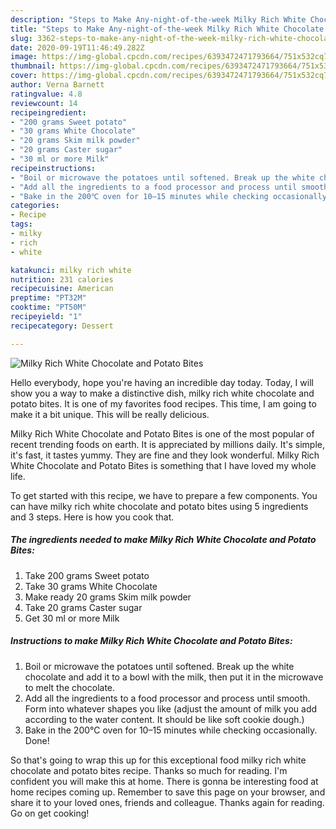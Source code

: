 ```yaml
---
description: "Steps to Make Any-night-of-the-week Milky Rich White Chocolate and Potato Bites"
title: "Steps to Make Any-night-of-the-week Milky Rich White Chocolate and Potato Bites"
slug: 3362-steps-to-make-any-night-of-the-week-milky-rich-white-chocolate-and-potato-bites
date: 2020-09-19T11:46:49.282Z
image: https://img-global.cpcdn.com/recipes/6393472471793664/751x532cq70/milky-rich-white-chocolate-and-potato-bites-recipe-main-photo.jpg
thumbnail: https://img-global.cpcdn.com/recipes/6393472471793664/751x532cq70/milky-rich-white-chocolate-and-potato-bites-recipe-main-photo.jpg
cover: https://img-global.cpcdn.com/recipes/6393472471793664/751x532cq70/milky-rich-white-chocolate-and-potato-bites-recipe-main-photo.jpg
author: Verna Barnett
ratingvalue: 4.8
reviewcount: 14
recipeingredient:
- "200 grams Sweet potato"
- "30 grams White Chocolate"
- "20 grams Skim milk powder"
- "20 grams Caster sugar"
- "30 ml or more Milk"
recipeinstructions:
- "Boil or microwave the potatoes until softened. Break up the white chocolate and add it to a bowl with the milk, then put it in the microwave to melt the chocolate."
- "Add all the ingredients to a food processor and process until smooth. Form into whatever shapes you like (adjust the amount of milk you add according to the water content. It should be like soft cookie dough.)"
- "Bake in the 200℃ oven for 10–15 minutes while checking occasionally. Done!"
categories:
- Recipe
tags:
- milky
- rich
- white

katakunci: milky rich white 
nutrition: 231 calories
recipecuisine: American
preptime: "PT32M"
cooktime: "PT50M"
recipeyield: "1"
recipecategory: Dessert

---
```



![Milky Rich White Chocolate and Potato Bites](https://img-global.cpcdn.com/recipes/6393472471793664/751x532cq70/milky-rich-white-chocolate-and-potato-bites-recipe-main-photo.jpg)

Hello everybody, hope you're having an incredible day today. Today, I will show you a way to make a distinctive dish, milky rich white chocolate and potato bites. It is one of my favorites food recipes. This time, I am going to make it a bit unique. This will be really delicious.



Milky Rich White Chocolate and Potato Bites is one of the most popular of recent trending foods on earth. It is appreciated by millions daily. It's simple, it's fast, it tastes yummy. They are fine and they look wonderful. Milky Rich White Chocolate and Potato Bites is something that I have loved my whole life.


To get started with this recipe, we have to prepare a few components. You can have milky rich white chocolate and potato bites using 5 ingredients and 3 steps. Here is how you cook that.

<!--inarticleads1-->

##### The ingredients needed to make Milky Rich White Chocolate and Potato Bites:

1. Take 200 grams Sweet potato
1. Take 30 grams White Chocolate
1. Make ready 20 grams Skim milk powder
1. Take 20 grams Caster sugar
1. Get 30 ml or more Milk




<!--inarticleads2-->

##### Instructions to make Milky Rich White Chocolate and Potato Bites:

1. Boil or microwave the potatoes until softened. Break up the white chocolate and add it to a bowl with the milk, then put it in the microwave to melt the chocolate.
1. Add all the ingredients to a food processor and process until smooth. Form into whatever shapes you like (adjust the amount of milk you add according to the water content. It should be like soft cookie dough.)
1. Bake in the 200℃ oven for 10–15 minutes while checking occasionally. Done!




So that's going to wrap this up for this exceptional food milky rich white chocolate and potato bites recipe. Thanks so much for reading. I'm confident you will make this at home. There is gonna be interesting food at home recipes coming up. Remember to save this page on your browser, and share it to your loved ones, friends and colleague. Thanks again for reading. Go on get cooking!
